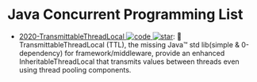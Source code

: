 # Java Concurrent Programming List

- [2020-TransmittableThreadLocal ![code](https://ng-tech.icu/assets/code.svg) ![star](https://img.shields.io/github/stars/alibaba/transmittable-thread-local)](https://github.com/alibaba/transmittable-thread-local): 📌 TransmittableThreadLocal (TTL), the missing Java™ std lib(simple & 0-dependency) for framework/middleware, provide an enhanced InheritableThreadLocal that transmits values between threads even using thread pooling components.
